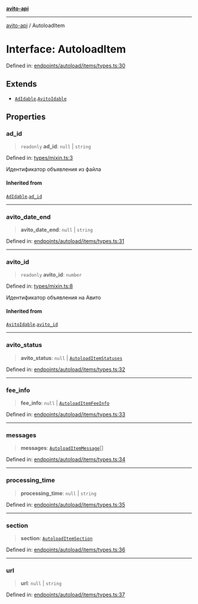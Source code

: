 [**avito-api**](../README.md)

***

[avito-api](../globals.md) / AutoloadItem

# Interface: AutoloadItem

Defined in: [endpoints/autoload/items/types.ts:30](https://github.com/demark-pro/avito-api/blob/1d3612bd3d7031e3e6036c5c6752c6189cef9c8c/src/endpoints/autoload/items/types.ts#L30)

## Extends

- [`AdIdable`](AdIdable.md).[`AvitoIdable`](AvitoIdable.md)

## Properties

### ad\_id

> `readonly` **ad\_id**: `null` \| `string`

Defined in: [types/mixin.ts:3](https://github.com/demark-pro/avito-api/blob/1d3612bd3d7031e3e6036c5c6752c6189cef9c8c/src/types/mixin.ts#L3)

Идентификатор объявления из файла

#### Inherited from

[`AdIdable`](AdIdable.md).[`ad_id`](AdIdable.md#ad_id)

***

### avito\_date\_end

> **avito\_date\_end**: `null` \| `string`

Defined in: [endpoints/autoload/items/types.ts:31](https://github.com/demark-pro/avito-api/blob/1d3612bd3d7031e3e6036c5c6752c6189cef9c8c/src/endpoints/autoload/items/types.ts#L31)

***

### avito\_id

> `readonly` **avito\_id**: `number`

Defined in: [types/mixin.ts:8](https://github.com/demark-pro/avito-api/blob/1d3612bd3d7031e3e6036c5c6752c6189cef9c8c/src/types/mixin.ts#L8)

Идентификатор объявления на Авито

#### Inherited from

[`AvitoIdable`](AvitoIdable.md).[`avito_id`](AvitoIdable.md#avito_id)

***

### avito\_status

> **avito\_status**: `null` \| [`AutoloadItemStatuses`](../type-aliases/AutoloadItemStatuses.md)

Defined in: [endpoints/autoload/items/types.ts:32](https://github.com/demark-pro/avito-api/blob/1d3612bd3d7031e3e6036c5c6752c6189cef9c8c/src/endpoints/autoload/items/types.ts#L32)

***

### fee\_info

> **fee\_info**: `null` \| [`AutoloadItemFeeInfo`](../type-aliases/AutoloadItemFeeInfo.md)

Defined in: [endpoints/autoload/items/types.ts:33](https://github.com/demark-pro/avito-api/blob/1d3612bd3d7031e3e6036c5c6752c6189cef9c8c/src/endpoints/autoload/items/types.ts#L33)

***

### messages

> **messages**: [`AutoloadItemMessage`](../type-aliases/AutoloadItemMessage.md)[]

Defined in: [endpoints/autoload/items/types.ts:34](https://github.com/demark-pro/avito-api/blob/1d3612bd3d7031e3e6036c5c6752c6189cef9c8c/src/endpoints/autoload/items/types.ts#L34)

***

### processing\_time

> **processing\_time**: `null` \| `string`

Defined in: [endpoints/autoload/items/types.ts:35](https://github.com/demark-pro/avito-api/blob/1d3612bd3d7031e3e6036c5c6752c6189cef9c8c/src/endpoints/autoload/items/types.ts#L35)

***

### section

> **section**: [`AutoloadItemSection`](../type-aliases/AutoloadItemSection.md)

Defined in: [endpoints/autoload/items/types.ts:36](https://github.com/demark-pro/avito-api/blob/1d3612bd3d7031e3e6036c5c6752c6189cef9c8c/src/endpoints/autoload/items/types.ts#L36)

***

### url

> **url**: `null` \| `string`

Defined in: [endpoints/autoload/items/types.ts:37](https://github.com/demark-pro/avito-api/blob/1d3612bd3d7031e3e6036c5c6752c6189cef9c8c/src/endpoints/autoload/items/types.ts#L37)
